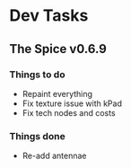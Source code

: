 # Dev Tasks
## The Spice v0.6.9

### Things to do
* Repaint everything
* Fix texture issue with kPad
* Fix tech nodes and costs
  
### Things done
* Re-add antennae
